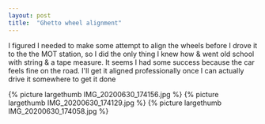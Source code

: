```yaml
---
layout: post
title:  "Ghetto wheel alignment"
---
```

I figured I needed to make some attempt to align the wheels before I drove it to the the MOT station, so I did the only thing I knew how & went old school with string & a tape measure. It seems I had some success because the car feels fine on the road. I'll get it aligned professionally once I can actually drive it somewhere to get it done

{% picture largethumb IMG_20200630_174156.jpg %}
{% picture largethumb IMG_20200630_174129.jpg %}
{% picture largethumb IMG_20200630_174058.jpg %}

